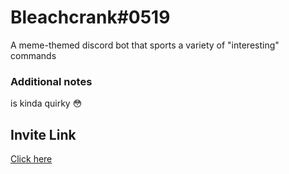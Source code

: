 # Bleachcrank#0519
A meme-themed discord bot that sports a variety of "interesting" commands

### Additional notes

is kinda quirky :flushed:

## Invite Link
[Click here](https://discord.com/api/oauth2/authorize?client_id=445376848235331604&permissions=305777873&scope=bot)